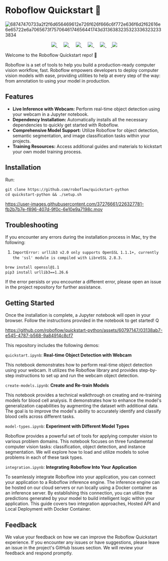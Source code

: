 # Roboflow Quickstart 🚀

![68747470733a2f2f6d656469612e726f626f666c6f772e636f6d2f62616e6e65722e6a7065673f7570646174656441743d31363832353233363232333834](https://github.com/roboflow/quickstart-python/assets/60797147/1793a92b-4ef7-469e-ae43-2a188ea9d2d3)


<div align="center">
    <a href="https://youtube.com/roboflow">
        <img
          src="https://media.roboflow.com/notebooks/template/icons/purple/youtube.png?ik-sdk-version=javascript-1.4.3&updatedAt=1672949634652"
          width="3%"
        />
    </a>
    <img src="https://github.com/SkalskiP/SkalskiP/blob/master/icons/transparent.png" width="3%"/>
    <a href="https://roboflow.com">
        <img
          src="https://media.roboflow.com/notebooks/template/icons/purple/roboflow-app.png?ik-sdk-version=javascript-1.4.3&updatedAt=1672949746649"
          width="3%"
        />
    </a>
    <img src="https://github.com/SkalskiP/SkalskiP/blob/master/icons/transparent.png" width="3%"/>
    <a href="https://www.linkedin.com/company/roboflow-ai/">
        <img
          src="https://media.roboflow.com/notebooks/template/icons/purple/linkedin.png?ik-sdk-version=javascript-1.4.3&updatedAt=1672949633691"
          width="3%"
        />
    </a>
    <img src="https://github.com/SkalskiP/SkalskiP/blob/master/icons/transparent.png" width="3%"/>
    <a href="https://docs.roboflow.com">
        <img
          src="https://media.roboflow.com/notebooks/template/icons/purple/knowledge.png?ik-sdk-version=javascript-1.4.3&updatedAt=1672949634511"
          width="3%"
        />
    </a>
    <img src="https://github.com/SkalskiP/SkalskiP/blob/master/icons/transparent.png" width="3%"/>
    <a href="https://disuss.roboflow.com">
        <img
          src="https://media.roboflow.com/notebooks/template/icons/purple/forum.png?ik-sdk-version=javascript-1.4.3&updatedAt=1672949633584"
          width="3%"
        />
    <img src="https://github.com/SkalskiP/SkalskiP/blob/master/icons/transparent.png" width="3%"/>
    <a href="https://blog.roboflow.com">
        <img
          src="https://media.roboflow.com/notebooks/template/icons/purple/blog.png?ik-sdk-version=javascript-1.4.3&updatedAt=1672949633605"
          width="3%"
        />
    </a>
    </a>
</div>

Welcome to the Roboflow Quickstart repo! 👋

Roboflow is a set of tools to help you build a production-ready computer vision workflow, fast. Roboflow empowers developers to deploy computer vision models with ease, providing utilities to help at every step of the way: from annotation to using your model in production.

## Features

- **Live Inference with Webcam:** Perform real-time object detection using your webcam in a Jupyter notebook.
- **Dependency Installation:** Automatically installs all the necessary dependencies to quickly get started with Roboflow.
- **Comprehensive Model Support:** Utilize Roboflow for object detection, semantic segmentation, and image classification tasks within your projects.
- **Training Resources:** Access additional guides and materials to kickstart your own model training process.

## Installation

Run:

```
git clone https://github.com/roboflow/quickstart-python
cd quickstart-python && ./setup.sh
```

https://user-images.githubusercontent.com/37276661/226327781-fb2b7b7e-f896-407d-9f0c-6e10e9a7198c.mov

## Troubleshooting

If you encounter any errors during the installation process in Mac, try the following:

1. `ImportError: urllib3 v2.0 only supports OpenSSL 1.1.1+, currently the 'ssl' module is compiled with LibreSSL 2.8.3.`

```
brew install openssl@1.1
pip3 install urllib3==1.26.6
```

If the error persists or you encounter a different error, please open an issue in the project repository for further assistance.

## Getting Started

Once the installation is complete, a Jupyter notebook will open in your browser. Follow the instructions provided in the notebook to get started!
Q

https://github.com/roboflow/quickstart-python/assets/60797147/03138ab7-e545-4787-b568-9a84914c8cf7


This repository includes the following demos:

`quickstart.ipynb`: **Real-time Object Detection with Webcam**

This notebook demonstrates how to perform real-time object detection using your webcam. It utilizes the Roboflow library and provides step-by-step instructions to set up and run the webcam object detection.

`create-models.ipynb`: **Create and Re-train Models**

This notebook provides a technical walkthrough on creating and re-training models for blood cell analysis. It demonstrates how to enhance the model's generalization capabilities by augmenting the dataset with additional data. The goal is to improve the model's ability to accurately identify and classify blood cells across different tasks.

`model-types.ipynb`: **Experiment with Different Model Types**

Roboflow provides a powerful set of tools for applying computer vision to various problem domains. This notebook focuses on three fundamental computer vision tasks: classification, object detection, and instance segmentation. We will explore how to load and utilize models to solve problems in each of these task types. 

`integration.ipynb`: **Integrating Roboflow Into Your Application**

To seamlessly integrate Roboflow into your application, you can connect your application to a Roboflow inference engine. The inference engine can be hosted on our cloud servers or run locally using a Docker container as an inference server. By establishing this connection, you can utilize the predictions generated by your model to build intelligent logic within your application. This guide covers two integration approaches, Hosted API and Local Deployment with Docker Container.

## Feedback

We value your feedback on how we can improve the Roboflow Quickstart experience. If you encounter any issues or have suggestions, please leave an issue in the project's GitHub Issues section. We will review your feedback and respond promptly.
